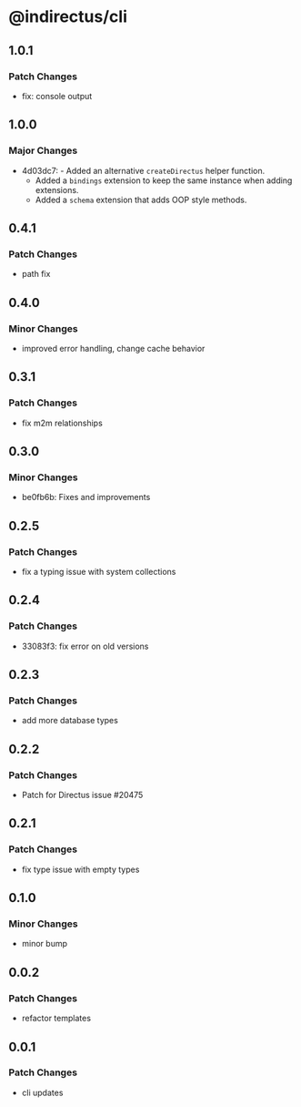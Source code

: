 # @indirectus/cli

## 1.0.1

### Patch Changes

- fix: console output

## 1.0.0

### Major Changes

- 4d03dc7: - Added an alternative `createDirectus` helper function.
  - Added a `bindings` extension to keep the same instance when adding extensions.
  - Added a `schema` extension that adds OOP style methods.

## 0.4.1

### Patch Changes

- path fix

## 0.4.0

### Minor Changes

- improved error handling, change cache behavior

## 0.3.1

### Patch Changes

- fix m2m relationships

## 0.3.0

### Minor Changes

- be0fb6b: Fixes and improvements

## 0.2.5

### Patch Changes

- fix a typing issue with system collections

## 0.2.4

### Patch Changes

- 33083f3: fix error on old versions

## 0.2.3

### Patch Changes

- add more database types

## 0.2.2

### Patch Changes

- Patch for Directus issue #20475

## 0.2.1

### Patch Changes

- fix type issue with empty types

## 0.1.0

### Minor Changes

- minor bump

## 0.0.2

### Patch Changes

- refactor templates

## 0.0.1

### Patch Changes

- cli updates
